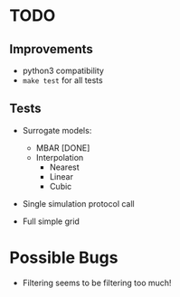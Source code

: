 
# TODO

## Improvements

- python3 compatibility
- ```make test``` for all tests

## Tests

- Surrogate models:
    - MBAR [DONE]
    - Interpolation
        - Nearest
        - Linear
        - Cubic

- Single simulation protocol call

- Full simple grid

# Possible Bugs

- Filtering seems to be filtering too much!
